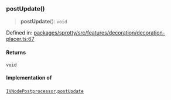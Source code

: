
### postUpdate()

> **postUpdate**(): `void`

Defined in: [packages/sprotty/src/features/decoration/decoration-placer.ts:67](https://github.com/eclipse-sprotty/sprotty/blob/f9b2433481cc27a1ac0c92d525a92039ae7f6c76/packages/sprotty/src/features/decoration/decoration-placer.ts#L67)

#### Returns

`void`

#### Implementation of

[`IVNodePostprocessor`](../Interface.IVNodePostprocessor).[`postUpdate`](../Interface.IVNodePostprocessor.md#postupdate)
